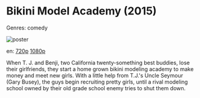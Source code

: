 # Bikini Model Academy (2015)

Genres: comedy

![poster](http://image.tmdb.org/t/p/w500/ybWEAYHNiIgpQc6dFX1kvsLplVk.jpg)

en:
  [720p](magnet:?xt=urn:btih:80f67e2d236a1a2854876f6a409c92d2d54c3849&dn=Bikini+Model+Academy+(2015)&tr=udp%3A%2F%2Ftracker.yify-torrents.com%2Fannounce&tr=udp%3A%2F%2Fopen.demonii.com%3A1337&tr=udp%3A%2F%2Fexodus.desync.com%3A6969&tr=udp%3A%2F%2Ftracker.istole.it%3A80&tr=udp%3A%2F%2Ftracker.publicbt.com%3A80&tr=udp%3A%2F%2Ftracker.openbittorrent.com%3A80&tr=udp%3A%2F%2Ftracker.leechers-paradise.org%3A6969&tr=udp%3A%2F%2F9.rarbg.com%3A2710&tr=udp%3A%2F%2Fp4p.arenabg.ch%3A1337&tr=udp%3A%2F%2Fp4p.arenabg.com%3A1337&tr=udp%3A%2F%2Ftracker.coppersurfer.tk%3A6969)
  [1080p](magnet:?xt=urn:btih:BA2DD0FB35E9055372873D420E5C951CD41D6A8F&tr=udp://glotorrents.pw:6969/announce&tr=udp://tracker.opentrackr.org:1337/announce&tr=udp://torrent.gresille.org:80/announce&tr=udp://tracker.openbittorrent.com:80&tr=udp://tracker.coppersurfer.tk:6969&tr=udp://tracker.leechers-paradise.org:6969&tr=udp://p4p.arenabg.ch:1337&tr=udp://tracker.internetwarriors.net:1337)
  


When T. J. and Benji, two California twenty-something best buddies, lose their girlfriends, they start a home grown bikini modeling academy to make money and meet new girls. With a little help from T.J.'s Uncle Seymour (Gary Busey), the guys begin recruiting pretty girls, until a rival modeling school owned by their old grade school enemy tries to shut them down.